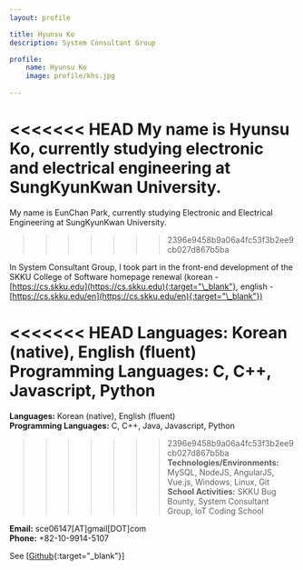 ```yaml
---
layout: profile

title: Hyunsu Ko
description: System Consultant Group

profile:
    name: Hyunsu Ko 
    image: profile/khs.jpg
    
---
```


<<<<<<< HEAD
My name is Hyunsu Ko, currently studying electronic and electrical engineering at SungKyunKwan University.
=======
My name is EunChan Park, currently studying Electronic and Electrical Engineering at SungKyunKwan University.  
>>>>>>> 2396e9458b9a06a4fc53f3b2ee9cb027d867b5ba

In System Consultant Group, I took part in the front-end development of the SKKU College of Software homepage renewal (korean - [https://cs.skku.edu](https://cs.skku.edu){:target="\_blank"}, english - [https://cs.skku.edu/en](https://cs.skku.edu/en){:target="\_blank"})  

<<<<<<< HEAD
<strong>Languages:</strong> Korean (native), English (fluent)
<strong>Programming Languages:</strong> C, C++, Javascript, Python  
=======
<strong>Languages:</strong> Korean (native), English (fluent)  
<strong>Programming Languages:</strong> C, C++, Java, Javascript, Python  
>>>>>>> 2396e9458b9a06a4fc53f3b2ee9cb027d867b5ba
<strong>Technologies/Environments:</strong> MySQL, NodeJS, AngularJS, Vue.js, Windows, Linux, Git  
<strong>School Activities:</strong> SKKU Bug Bounty, System Consultant Group, IoT Coding School  

<strong>Email:</strong> sce06147[AT]gmail[DOT]com  
<strong>Phone:</strong> +82-10-9914-5107   

See [[Github](https://github.com/KoHyunsu){:target="\_blank"}]  
